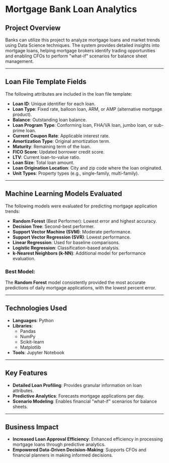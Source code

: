 # Mortgage Bank Loan Analytics

## Project Overview

Banks can utilize this project to analyze mortgage loans and market trends using Data Science techniques. The system provides detailed insights into mortgage loans, helping mortgage brokers identify trading opportunities and enabling CFOs to perform "what-if" scenarios for balance sheet management.

---

## Loan File Template Fields

The following attributes are included in the loan file template:

- **Loan ID**: Unique identifier for each loan.
- **Loan Type**: Fixed rate, balloon loan, ARM, or AMP (alternative mortgage product).
- **Balance**: Outstanding loan balance.
- **Loan Program Type**: Conforming loan, FHA/VA loan, jumbo loan, or sub-prime loan.
- **Current Coupon Rate**: Applicable interest rate.
- **Amortization Type**: Original amortization term.
- **Maturity**: Remaining term of the loan.
- **FICO Score**: Updated borrower credit score.
- **LTV**: Current loan-to-value ratio.
- **Loan Size**: Total loan amount.
- **Loan Origination Location**: City and zip code where the loan originated.
- **Unit Types**: Property types (e.g., single-family, multi-family).

---

## Machine Learning Models Evaluated

The following models were evaluated for predicting mortgage application trends:

- **Random Forest** (Best Performer): Lowest error and highest accuracy.
- **Decision Tree**: Second-best performer.
- **Support Vector Machine (SVM)**: Moderate performance.
- **Support Vector Regression (SVR)**: Lowest performance.
- **Linear Regression**: Used for baseline comparisons.
- **Logistic Regression**: Classification-based analysis.
- **k-Nearest Neighbors (k-NN)**: Additional model for performance evaluation.

### Best Model:
The **Random Forest** model consistently provided the most accurate predictions of daily mortgage applications, with the lowest percent error.

---

## Technologies Used

- **Languages**: Python
- **Libraries**: 
  - Pandas
  - NumPy
  - Scikit-learn
  - Matplotlib
- **Tools**: Jupyter Notebook

---

## Key Features

- **Detailed Loan Profiling**: Provides granular information on loan attributes.
- **Predictive Analytics**: Forecasts mortgage applications per day.
- **Scenario Modeling**: Enables financial "what-if" scenarios for balance sheets.

---

## Business Impact

- **Increased Loan Approval Efficiency**: Enhanced efficiency in processing mortgage loans through predictive analytics.
- **Empowered Data-Driven Decision-Making**: Supports CFOs and financial planners in making informed decisions.
